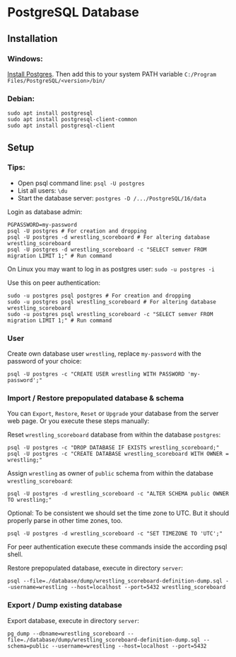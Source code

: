 # PostgreSQL Database

## Installation

### Windows: 

[Install Postgres](https://www.postgresql.org/download/windows/).
Then add this to your system PATH variable `C:/Program Files/PostgreSQL/<version>/bin/`

### Debian:

```shell
sudo apt install postgresql
sudo apt install postgresql-client-common
sudo apt install postgresql-client
```

## Setup

### Tips:

- Open psql command line: `psql -U postgres`
- List all users: `\du`
- Start the database server: `postgres -D /.../PostgreSQL/16/data`

Login as database admin:
```shell
PGPASSWORD=my-password
psql -U postgres # For creation and dropping
psql -U postgres -d wrestling_scoreboard # For altering database wrestling_scoreboard
psql -U postgres -d wrestling_scoreboard -c "SELECT semver FROM migration LIMIT 1;" # Run command
```

On Linux you may want to log in as postgres user: `sudo -u postgres -i`

Use this on peer authentication:
```shell
sudo -u postgres psql postgres # For creation and dropping
sudo -u postgres psql wrestling_scoreboard # For altering database wrestling_scoreboard
sudo -u postgres psql wrestling_scoreboard -c "SELECT semver FROM migration LIMIT 1;" # Run command
```

### User

Create own database user `wrestling`, replace `my-password` with the password of your choice:
```shell
psql -U postgres -c "CREATE USER wrestling WITH PASSWORD 'my-password';"
```

### Import / Restore prepopulated database & schema

You can `Export`, `Restore`, `Reset` or `Upgrade` your database from the server web page.
Or you execute these steps manually:

Reset `wrestling_scoreboard` database from within the database `postgres`:
```shell
psql -U postgres -c "DROP DATABASE IF EXISTS wrestling_scoreboard;"
psql -U postgres -c "CREATE DATABASE wrestling_scoreboard WITH OWNER = wrestling;"
```

Assign `wrestling` as owner of `public` schema from within the database `wrestling_scoreboard`:
```shell
psql -U postgres -d wrestling_scoreboard -c "ALTER SCHEMA public OWNER TO wrestling;"
```

Optional: To be consistent we should set the time zone to UTC.
But it should properly parse in other time zones, too.
```shell
psql -U postgres -d wrestling_scoreboard -c "SET TIMEZONE TO 'UTC';"
```

For peer authentication execute these commands inside the according psql shell.

Restore prepopulated database, execute in directory `server`:
```shell
psql --file=./database/dump/wrestling_scoreboard-definition-dump.sql --username=wrestling --host=localhost --port=5432 wrestling_scoreboard
```

### Export / Dump existing database

Export database, execute in directory `server`:
```shell
pg_dump --dbname=wrestling_scoreboard --file=./database/dump/wrestling_scoreboard-definition-dump.sql --schema=public --username=wrestling --host=localhost --port=5432
```
